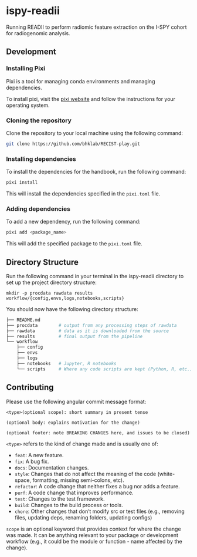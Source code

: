# ispy-readii
Running READII to perform radiomic feature extraction on the I-SPY cohort for radiogenomic analysis.

## Development

### Installing Pixi

Pixi is a tool for managing conda environments and managing dependencies. 

To install pixi, visit the [pixi website](https://pixi.sh/) and follow the instructions for your operating system.

### Cloning the repository

Clone the repository to your local machine using the following command:

```bash
git clone https://github.com/bhklab/RECIST-play.git
```

### Installing dependencies

To install the dependencies for the handbook, run the following command:

```bash
pixi install
```

This will install the dependencies specified in the `pixi.toml` file.

### Adding dependencies

To add a new dependency, run the following command:

```bash
pixi add <package_name>
```

This will add the specified package to the `pixi.toml` file.


## Directory Structure
Run the following command in your terminal in the ispy-readii directory to set up the project directory structure:
```shell
mkdir -p procdata rawdata results workflow/{config,envs,logs,notebooks,scripts}
```

You should now have the following directory structure:
```bash
├── README.md
├── procdata        # output from any processing steps of rawdata
├── rawdata         # data as it is downloaded from the source
├── results         # final output from the pipeline
└── workflow
    ├── config
    ├── envs
    ├── logs
    ├── notebooks   # Jupyter, R notebooks
    └── scripts     # Where any code scripts are kept (Python, R, etc.)
```


## Contributing

Please use the following angular commit message format:
```
<type>(optional scope): short summary in present tense

(optional body: explains motivation for the change)

(optional footer: note BREAKING CHANGES here, and issues to be closed)

```
`<type>` refers to the kind of change made and is usually one of:

- `feat`: A new feature.
- `fix`: A bug fix.
- `docs`: Documentation changes.
- `style`: Changes that do not affect the meaning of the code (white-space, formatting, missing semi-colons, etc).
- `refactor`: A code change that neither fixes a bug nor adds a feature.
- `perf`: A code change that improves performance.
- `test`: Changes to the test framework.
- `build`: Changes to the build process or tools.
- `chore`: Other changes that don’t modify src or test files (e.g., removing files, updating deps, renaming folders, updating configs)

`scope` is an optional keyword that provides context for where the change was made. It can be anything relevant to your package or development workflow (e.g., it could be the module or function - name affected by the change).